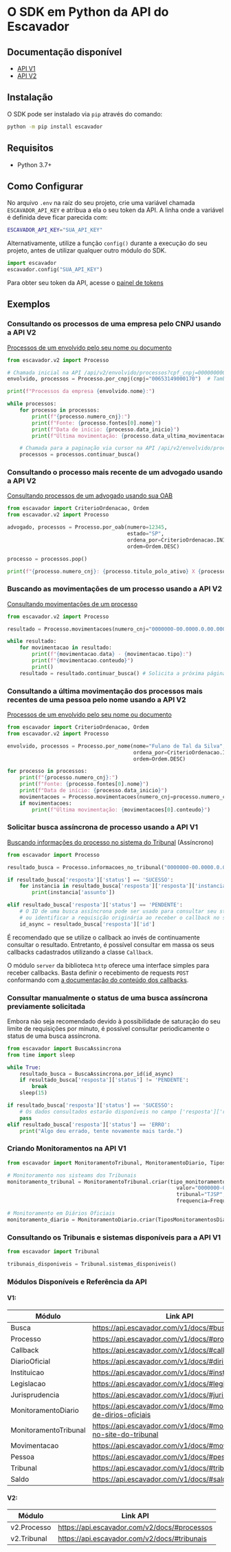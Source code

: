 # O SDK em Python da API do Escavador

## Documentação disponível

- [API V1](https://api.escavador.com/v1/docs/)
- [API V2](https://api.escavador.com/v2/docs/)

## Instalação

O SDK pode ser instalado via `pip` através do comando:
```bash
python -m pip install escavador
```

##  Requisitos

- Python 3.7+

## Como Configurar

No arquivo `.env` na raíz do seu projeto, crie uma variável chamada `ESCAVADOR_API_KEY` e atribua a ela o seu token da API. A linha onde a variável é definida deve ficar parecida com:
```bash
ESCAVADOR_API_KEY="SUA_API_KEY"
```

Alternativamente, utilize a função `config()` durante a execução do seu projeto, antes de utilizar qualquer outro módulo do SDK.
```py
import escavador
escavador.config("SUA_API_KEY")
```

Para obter seu token da API, acesse o [painel de tokens](https://api.escavador.com/tokens)

## Exemplos

### Consultando os processos de uma empresa pelo CNPJ usando a API V2

[Processos de um envolvido pelo seu nome ou documento](https://api.escavador.com/v2/docs/#processos-de-envolvidos-por-nome-ou-cpfcnpj)

```py
from escavador.v2 import Processo

# Chamada inicial na API /api/v2/envolvido/processos?cpf_cnpj=00000000000
envolvido, processos = Processo.por_cnpj(cnpj="00653149000170")  # Também aceita o formato 00.000.000/0000-00)

print(f"Processos da empresa {envolvido.nome}:")

while processos:
    for processo in processos:
        print(f"{processo.numero_cnj}:")
        print(f"Fonte: {processo.fontes[0].nome}")
        print(f"Data de início: {processo.data_inicio}")
        print(f"Última movimentação: {processo.data_ultima_movimentacao}")

    # Chamada para a paginação via cursor na API /api/v2/envolvido/processos?cpf_cnpj=00000000000&cursor=HASH_PROXIMA_PAGINA
    processos = processos.continuar_busca()
```

### Consultando o processo mais recente de um advogado usando a API V2

[Consultando processos de um advogado usando sua OAB](https://api.escavador.com/v2/docs/#processos-de-um-advogado-por-oab)

```py
from escavador import CriterioOrdenacao, Ordem
from escavador.v2 import Processo

advogado, processos = Processo.por_oab(numero=12345,
                                       estado="SP",
                                       ordena_por=CriterioOrdenacao.INICIO,
                                       ordem=Ordem.DESC)

processo = processos.pop()

print(f"{processo.numero_cnj}: {processo.titulo_polo_ativo} X {processo.titulo_polo_passivo}")
```

### Buscando as movimentações de um processo usando a API V2

[Consultando movimentações de um processo](https://api.escavador.com/v2/docs/#movimentaes-de-um-processo)

```py
from escavador.v2 import Processo

resultado = Processo.movimentacoes(numero_cnj="0000000-00.0000.0.00.0000")

while resultado:
    for movimentacao in resultado:
        print(f"{movimentacao.data} - {movimentacao.tipo}:")
        print(f"{movimentacao.conteudo}")
        print()
    resultado = resultado.continuar_busca() # Solicita a próxima página de movimentações
```

### Consultando a última movimentação dos processos mais recentes de uma pessoa pelo nome usando a API V2

[Processos de um envolvido pelo seu nome ou documento](https://api.escavador.com/v2/docs/#processos-de-envolvidos-por-nome-ou-cpfcnpj)

```py
from escavador import CriterioOrdenacao, Ordem
from escavador.v2 import Processo

envolvido, processos = Processo.por_nome(nome="Fulano de Tal da Silva",
                                         ordena_por=CriterioOrdenacao.INICIO,
                                         ordem=Ordem.DESC)

for processo in processos:
    print(f"{processo.numero_cnj}:")
    print(f"Fonte: {processo.fontes[0].nome}")
    print(f"Data de início: {processo.data_inicio}")
    movimentacoes = Processo.movimentacoes(numero_cnj=processo.numero_cnj)
    if movimentacoes:
        print(f"Última movimentação: {movimentacoes[0].conteudo}")
```

### Solicitar busca assíncrona de processo usando a API V1
[Buscando informações do processo no sistema do Tribunal](https://api.escavador.com/v1/docs/#pesquisar-processo-no-site-do-tribunal-assncrono) (Assíncrono)
```py
from escavador import Processo

resultado_busca = Processo.informacoes_no_tribunal("0000000-00.0000.0.00.0000")  # Gera uma busca assíncrona

if resultado_busca['resposta']['status'] == 'SUCESSO':
    for instancia in resultado_busca['resposta']['resposta']['instancias']:
        print(instancia['assunto'])

elif resultado_busca['resposta']['status'] == 'PENDENTE':
    # O ID de uma busca assíncrona pode ser usado para consultar seu status 
    # ou identificar a requisição originária ao receber o callback no seu servidor.
    id_async = resultado_busca['resposta']['id']
```

É recomendado que se utilize o callback ao invés de continuamente consultar o resultado. Entretanto, é possível consultar em massa os seus callbacks cadastrados utilizando a classe `Callback`.

O módulo `server` da biblioteca `http` oferece uma interface simples para receber callbacks. Basta definir o recebimento de requests `POST` conformando com [a documentação do conteúdo dos callbacks](https://api.escavador.com/v1/docs/#detalhes-dos-callbacks).

### Consultar manualmente o status de uma busca assíncrona previamente solicitada

Embora não seja recomendado devido à possibilidade de saturação do seu limite de requisições por minuto, é possível consultar periodicamente o status de uma busca assíncrona.

```py
from escavador import BuscaAssincrona
from time import sleep

while True:
    resultado_busca = BuscaAssincrona.por_id(id_async)
    if resultado_busca['resposta']['status'] != 'PENDENTE':
        break
    sleep(15)

if resultado_busca['resposta']['status'] == 'SUCESSO':
    # Os dados consultados estarão disponíveis no campo ['resposta']['resposta']
    pass
elif resultado_busca['resposta']['status'] == 'ERRO':
    print("Algo deu errado, tente novamente mais tarde.")
```

### Criando Monitoramentos na API V1

```py
from escavador import MonitoramentoTribunal, MonitoramentoDiario, TiposMonitoramentosTribunal, TiposMonitoramentosDiario,FrequenciaMonitoramentoTribunal

# Monitoramento nos sisteams dos Tribunais
monitoramento_tribunal = MonitoramentoTribunal.criar(tipo_monitoramento=TiposMonitoramentosTribunal.UNICO,
                                                       valor="0000000-00.0000.0.00.0000",
                                                       tribunal="TJSP",
                                                       frequencia=FrequenciaMonitoramentoTribunal.SEMANAL)

# Monitoramento em Diários Oficiais
monitoramento_diario = MonitoramentoDiario.criar(TiposMonitoramentosDiario.PROCESSO, processo_id=2, origens_ids=[2,4,6])
```

### Consultando os Tribunais e sistemas disponíveis para a API V1

```py
from escavador import Tribunal

tribunais_disponiveis = Tribunal.sistemas_disponiveis()
```

### Módulos Disponíveis e Referência da API

#### V1:
| Módulo                | Link API                                                             |
|-----------------------|----------------------------------------------------------------------|
| Busca                 | https://api.escavador.com/v1/docs/#busca                             |
| Processo              | https://api.escavador.com/v1/docs/#processos                         |
| Callback              | https://api.escavador.com/v1/docs/#callback                          |
| DiarioOficial         | https://api.escavador.com/v1/docs/#dirios-oficiais                   |
| Instituicao           | https://api.escavador.com/v1/docs/#instituies                        |
| Legislacao            | https://api.escavador.com/v1/docs/#legislao                          |
| Jurisprudencia        | https://api.escavador.com/v1/docs/#jurisprudncias                    |
| MonitoramentoDiario   | https://api.escavador.com/v1/docs/#monitoramento-de-dirios-oficiais  |
| MonitoramentoTribunal | https://api.escavador.com/v1/docs/#monitoramento-no-site-do-tribunal |
| Movimentacao          | https://api.escavador.com/v1/docs/#movimentaes                       |
| Pessoa                | https://api.escavador.com/v1/docs/#pessoas                           |
| Tribunal              | https://api.escavador.com/v1/docs/#tribunais                         |
| Saldo                 | https://api.escavador.com/v1/docs/#saldo-da-api                      |


#### V2:

| Módulo      | Link API                                     |
|-------------|----------------------------------------------|
| v2.Processo | https://api.escavador.com/v2/docs/#processos |
| v2.Tribunal | https://api.escavador.com/v2/docs/#tribunais |

